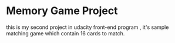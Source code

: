 # Memory Game Project

this is my second project in udacity front-end program , it's sample matching game which contain 16 cards to match.

